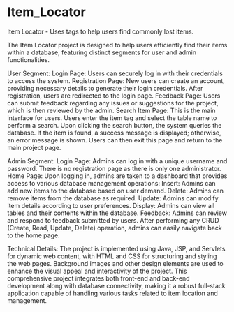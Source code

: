 # Item_Locator
Item Locator - Uses tags to help users find commonly lost items.


The Item Locator project is designed to help users efficiently find their items within a 
database, featuring distinct segments for user and admin functionalities.


User Segment:
Login Page: Users can securely log in with their credentials to access the system.
Registration Page: New users can create an account, providing necessary details to generate 
their login credentials. After registration, users are redirected to the login page.
Feedback Page: Users can submit feedback regarding any issues or suggestions for the 
project, which is then reviewed by the admin.
Search Item Page: This is the main interface for users. Users enter the item tag and select the 
table name to perform a search. Upon clicking the search button, the system queries the 
database. If the item is found, a success message is displayed; otherwise, an error message is 
shown. Users can then exit this page and return to the main project page.


Admin Segment:
Login Page: Admins can log in with a unique username and password. There is no 
registration page as there is only one administrator.
Home Page: Upon logging in, admins are taken to a dashboard that provides access to various 
database management operations:
Insert: Admins can add new items to the database based on user demand.
Delete: Admins can remove items from the database as required.
Update: Admins can modify item details according to user preferences.
Display: Admins can view all tables and their contents within the database.
Feedback: Admins can review and respond to feedback submitted by users.
After performing any CRUD (Create, Read, Update, Delete) operation, admins can easily 
navigate back to the home page.


Technical Details:
The project is implemented using Java, JSP, and Servlets for dynamic web content, with 
HTML and CSS for structuring and styling the web pages. Background images and other 
design elements are used to enhance the visual appeal and interactivity of the project.
This comprehensive project integrates both front-end and back-end development along with 
database connectivity, making it a robust full-stack application capable of handling various 
tasks related to item location and management.

